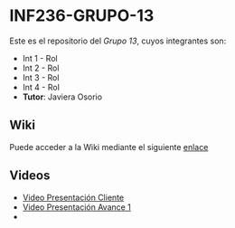 # INF236-GRUPO-13

Este es el repositorio del *Grupo 13*, cuyos integrantes son:
* Int 1 - Rol
* Int 2 - Rol
* Int 3 - Rol
* Int 4 - Rol
* **Tutor**: Javiera Osorio

## Wiki
Puede acceder a la Wiki mediante el siguiente [enlace](https://github.com/Mochytk/INF236-GRUPO-13.wiki)

## Videos
* [Video Presentación Cliente]()
* [Video Presentación Avance 1]()
* []()
